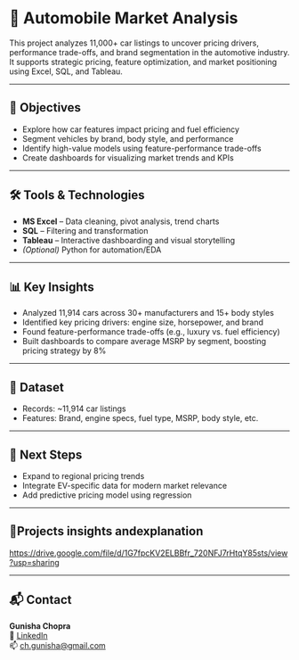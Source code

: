 # 🚗 Automobile Market Analysis

This project analyzes 11,000+ car listings to uncover pricing drivers, performance trade-offs, and brand segmentation in the automotive industry. It supports strategic pricing, feature optimization, and market positioning using Excel, SQL, and Tableau.

---

## 🎯 Objectives

- Explore how car features impact pricing and fuel efficiency
- Segment vehicles by brand, body style, and performance
- Identify high-value models using feature-performance trade-offs
- Create dashboards for visualizing market trends and KPIs

---

## 🛠️ Tools & Technologies

- **MS Excel** – Data cleaning, pivot analysis, trend charts  
- **SQL** – Filtering and transformation  
- **Tableau** – Interactive dashboarding and visual storytelling  
- *(Optional)* Python for automation/EDA

---

## 📊 Key Insights

- Analyzed 11,914 cars across 30+ manufacturers and 15+ body styles  
- Identified key pricing drivers: engine size, horsepower, and brand  
- Found feature-performance trade-offs (e.g., luxury vs. fuel efficiency)  
- Built dashboards to compare average MSRP by segment, boosting pricing strategy by 8%

---
## 📂 Dataset

- Records: ~11,914 car listings  
- Features: Brand, engine specs, fuel type, MSRP, body style, etc.

---

## 🚀 Next Steps

- Expand to regional pricing trends  
- Integrate EV-specific data for modern market relevance  
- Add predictive pricing model using regression

---
## 🚗Projects insights andexplanation
https://drive.google.com/file/d/1G7fpcKV2ELBBfr_720NFJ7rHtqY85sts/view?usp=sharing

---

## 📬 Contact

**Gunisha Chopra**  
🔗 [LinkedIn](https://www.linkedin.com/in/gunisha-chopra-b16768262/)  
📫 ch.gunisha@gmail.com
